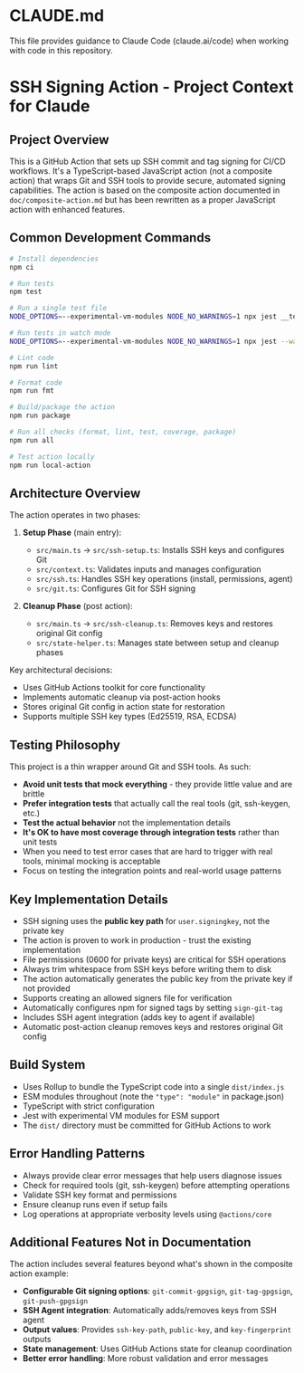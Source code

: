 # CLAUDE.md

This file provides guidance to Claude Code (claude.ai/code) when working with code in this repository.

# SSH Signing Action - Project Context for Claude

## Project Overview

This is a GitHub Action that sets up SSH commit and tag signing for CI/CD workflows. It's a TypeScript-based JavaScript action (not a composite action) that wraps Git and SSH tools to provide secure, automated signing capabilities. The action is based on the composite action documented in `doc/composite-action.md` but has been rewritten as a proper JavaScript action with enhanced features.

## Common Development Commands

```bash
# Install dependencies
npm ci

# Run tests
npm test

# Run a single test file
NODE_OPTIONS=--experimental-vm-modules NODE_NO_WARNINGS=1 npx jest __tests__/specific.test.ts

# Run tests in watch mode
NODE_OPTIONS=--experimental-vm-modules NODE_NO_WARNINGS=1 npx jest --watch

# Lint code
npm run lint

# Format code
npm run fmt

# Build/package the action
npm run package

# Run all checks (format, lint, test, coverage, package)
npm run all

# Test action locally
npm run local-action
```

## Architecture Overview

The action operates in two phases:

1. **Setup Phase** (main entry):

   - `src/main.ts` → `src/ssh-setup.ts`: Installs SSH keys and configures Git
   - `src/context.ts`: Validates inputs and manages configuration
   - `src/ssh.ts`: Handles SSH key operations (install, permissions, agent)
   - `src/git.ts`: Configures Git for SSH signing

2. **Cleanup Phase** (post action):
   - `src/main.ts` → `src/ssh-cleanup.ts`: Removes keys and restores original Git config
   - `src/state-helper.ts`: Manages state between setup and cleanup phases

Key architectural decisions:

- Uses GitHub Actions toolkit for core functionality
- Implements automatic cleanup via post-action hooks
- Stores original Git config in action state for restoration
- Supports multiple SSH key types (Ed25519, RSA, ECDSA)

## Testing Philosophy

This project is a thin wrapper around Git and SSH tools. As such:

- **Avoid unit tests that mock everything** - they provide little value and are brittle
- **Prefer integration tests** that actually call the real tools (git, ssh-keygen, etc.)
- **Test the actual behavior** not the implementation details
- **It's OK to have most coverage through integration tests** rather than unit tests
- When you need to test error cases that are hard to trigger with real tools, minimal mocking is acceptable
- Focus on testing the integration points and real-world usage patterns

## Key Implementation Details

- SSH signing uses the **public key path** for `user.signingkey`, not the private key
- The action is proven to work in production - trust the existing implementation
- File permissions (0600 for private keys) are critical for SSH operations
- Always trim whitespace from SSH keys before writing them to disk
- The action automatically generates the public key from the private key if not provided
- Supports creating an allowed signers file for verification
- Automatically configures npm for signed tags by setting `sign-git-tag`
- Includes SSH agent integration (adds key to agent if available)
- Automatic post-action cleanup removes keys and restores original Git config

## Build System

- Uses Rollup to bundle the TypeScript code into a single `dist/index.js`
- ESM modules throughout (note the `"type": "module"` in package.json)
- TypeScript with strict configuration
- Jest with experimental VM modules for ESM support
- The `dist/` directory must be committed for GitHub Actions to work

## Error Handling Patterns

- Always provide clear error messages that help users diagnose issues
- Check for required tools (git, ssh-keygen) before attempting operations
- Validate SSH key format and permissions
- Ensure cleanup runs even if setup fails
- Log operations at appropriate verbosity levels using `@actions/core`

## Additional Features Not in Documentation

The action includes several features beyond what's shown in the composite action example:

- **Configurable Git signing options**: `git-commit-gpgsign`, `git-tag-gpgsign`, `git-push-gpgsign`
- **SSH Agent integration**: Automatically adds/removes keys from SSH agent
- **Output values**: Provides `ssh-key-path`, `public-key`, and `key-fingerprint` outputs
- **State management**: Uses GitHub Actions state for cleanup coordination
- **Better error handling**: More robust validation and error messages
